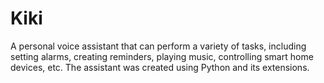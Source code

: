 # Kiki
A personal voice assistant that can perform a variety of tasks, including setting alarms, creating reminders, playing music, controlling smart home devices, etc. The assistant was created using Python and its extensions.
